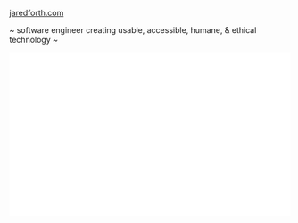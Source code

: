[jaredforth.com](https://jaredforth.com)

~ software engineer creating usable, accessible, humane, & ethical technology ~

![](https://raw.githubusercontent.com/jaredforth/github-stats/main/generated/overview.svg)

<!--

![](https://raw.githubusercontent.com/jaredforth/github-stats/main/generated/languages.svg)

I am a [software developer](https://jaredforth.com/software), [musician](https://jaredforthmusic.com), and autodidact.

- I’m currently working on: 
  - Software [@outputinc](https://github.com/outputinc) 
  - Open source in [Rust](https://github.com/rust-lang) and [Racket](https://github.com/racket)
- I’m currently learning:
  - Functional programming in [Haskell](https://github.com/haskell) & [Racket](https://github.com/racket)
  - Audio programming with C++ and [JUCE](https://github.com/juce-framework)
  - The [Swift](https://www.swift.org) programming language 
- Connect with me: 
  - [LinkedIn](https://www.linkedin.com/in/jaredforth/)

![](https://github-readme-stats.vercel.app/api/top-langs/?username=jaredforth&langs_count=10&layout=compact&custom_title=Open%20Source%20Languages&hide=html,cmake&size_weight=0.25&count_weight=0.75&card_width=450)
  
-->
